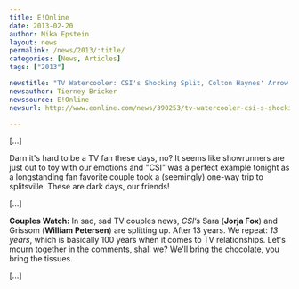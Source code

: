 ```yaml
---
title: E!Online
date: 2013-02-20
author: Mika Epstein
layout: news
permalink: /news/2013/:title/
categories: [News, Articles]
tags: ["2013"]

newstitle: "TV Watercooler: CSI's Shocking Split, Colton Haynes' Arrow Debut and More!  "
newsauthor: Tierney Bricker  
newssource: E!Online  
newsurl: http://www.eonline.com/news/390253/tv-watercooler-csi-s-shocking-split-colton-haynes-arrow-debut-and-more  

---
```


[...]

Darn it's hard to be a TV fan these days, no? It seems like showrunners are just out to toy with our emotions and "CSI" was a perfect example tonight as a longstanding fan favorite couple took a (seemingly) one-way trip to splitsville. These are dark days, our friends!

[...]

**Couples Watch:** In sad, sad TV couples news, *CSI*&#8216;s Sara (**Jorja Fox**) and Grissom (**William Petersen**) are splitting up. After 13 years. We repeat: *13 years*, which is basically 100 years when it comes to TV relationships. Let's mourn together in the comments, shall we? We'll bring the chocolate, you bring the tissues.

[...]

